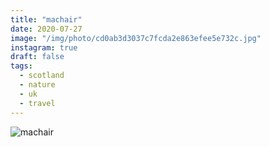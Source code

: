 ```yaml
---
title: "machair"
date: 2020-07-27
image: "/img/photo/cd0ab3d3037c7fcda2e863efee5e732c.jpg"
instagram: true
draft: false
tags:
  - scotland
  - nature
  - uk
  - travel
---
```


![machair](/img/photo/cd0ab3d3037c7fcda2e863efee5e732c.jpg)
